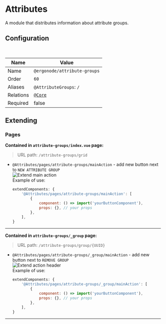 # Attributes

A module that distributes information about attribute groups.

## Configuration

<br>

| Name          | Value                    |
|---------------|--------------------------|
| Name          | `@ergonode/attribute-groups`   |
| Order         | `60`                     |
| Aliases       | `@AttributeGroups`: `/`       |
| Relations     | [`@Core`][module-core]  |
| Required       | false     |

## Extending

### Pages

**Contained in `attribute-groups/index.vue` page:**

> URL path: `/attribute-groups/grid`

* `@Attributes/pages/attribute-groups/mainAction` - add new button next to `NEW ATTRIBUTE GROUP`<br>
    <img src="images/extends/extend-attribute-gr-main-action.png" alt="Extend main action" />
    <br>
    Example of use:

    ```javascript
    extendComponents: {
        '@Attributes/pages/attribute-groups/mainAction': [
            {
                component: () => import('yourButtonComponent'),
                props: {}, // your props
            },
        ],
    }
    ```

---

**Contained in `attribute-groups/_group` page:**

> URL path: `/attribute-groups/group/{UUID}`

* `@Attributes/pages/attribute-groups/_group/mainAction` - add new button next to `REMOVE GROUP`<br>
    <img src="images/extends/extend-edit-group-action-header.png" alt="Extend action header" />
    <br>
    Example of use:

    ```javascript
    extendComponents: {
        '@Attributes/pages/attribute-groups/_group/mainAction': [
            {
                component: () => import('yourButtonComponent'),
                props: {}, // your props
            },
        ],
    }
    ```

---

[module-core]: frontend/modules/core
